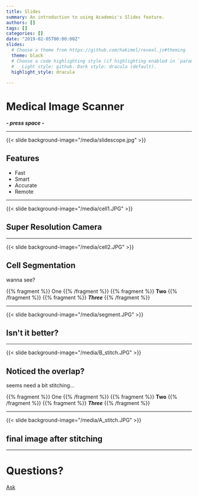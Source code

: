 ```yaml
---
title: Slides
summary: An introduction to using Academic's Slides feature.
authors: []
tags: []
categories: []
date: "2019-02-05T00:00:00Z"
slides:
  # Choose a theme from https://github.com/hakimel/reveal.js#theming
  theme: black
  # Choose a code highlighting style (if highlighting enabled in `params.toml`)
  #   Light style: github. Dark style: dracula (default).
  highlight_style: dracula
  
---
```

# Medical Image Scanner
  ***- press space -***
  

---

{{< slide background-image="/media/slidescope.jpg" >}}
## Features

- Fast
- Smart
- Accurate
- Remote

---
{{< slide background-image="/media/cell1.JPG" >}}

## Super Resolution Camera

---


{{< slide background-image="/media/cell2.JPG" >}}
## Cell Segmentation


wanna see?

{{% fragment %}} One {{% /fragment %}}
{{% fragment %}} **Two** {{% /fragment %}}
{{% fragment %}} ***Three*** {{% /fragment %}}

---

{{< slide background-image="/media/segment.JPG" >}}

## Isn't it better?


---

{{< slide background-image="/media/B_stitch.JPG" >}}

## Noticed the overlap?
 seems need a bit stitching...
 
{{% fragment %}} One {{% /fragment %}}
{{% fragment %}} **Two** {{% /fragment %}}
{{% fragment %}} ***Three*** {{% /fragment %}}

---

{{< slide background-image="/media/A_stitch.JPG" >}}

## final image after stitching


---

# Questions?

[Ask](mailto:amirsh.jymh@gmail.com)

